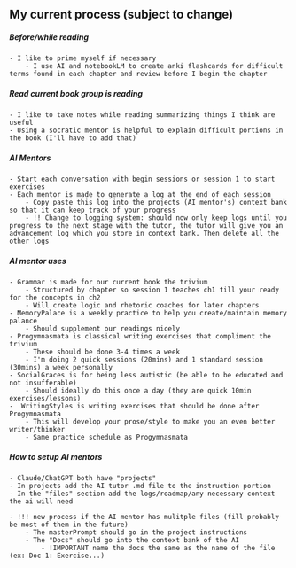 ## My current process (subject to change)

##### Before/while reading
    - I like to prime myself if necessary
        - I use AI and notebookLM to create anki flashcards for difficult terms found in each chapter and review before I begin the chapter

##### Read current book group is reading
    - I like to take notes while reading summarizing things I think are useful
    - Using a socratic mentor is helpful to explain difficult portions in the book (I'll have to add that)

##### AI Mentors
    - Start each conversation with begin sessions or session 1 to start exercises
    - Each mentor is made to generate a log at the end of each session
        - Copy paste this log into the projects (AI mentor's) context bank so that it can keep track of your progress
        - !! Change to logging system: should now only keep logs until you progress to the next stage with the tutor, the tutor will give you an advancement log which you store in context bank. Then delete all the other logs

##### AI mentor uses
    - Grammar is made for our current book the trivium
        - Structured by chapter so session 1 teaches ch1 till your ready for the concepts in ch2
        - Will create logic and rhetoric coaches for later chapters
    - MemoryPalace is a weekly practice to help you create/maintain memory palance
        - Should supplement our readings nicely
    - Progymnasmata is classical writing exercises that compliment the trivium
        - These should be done 3-4 times a week
        - I'm doing 2 quick sessions (20mins) and 1 standard session (30mins) a week personally
    - SocialGraces is for being less autistic (be able to be educated and not insufferable)
        - Should ideally do this once a day (they are quick 10min exercises/lessons)
    -  WritingStyles is writing exercises that should be done after Progymnasmata
        - This will develop your prose/style to make you an even better writer/thinker
        - Same practice schedule as Progymnasmata

##### How to setup AI mentors
    - Claude/ChatGPT both have "projects"
    - In projects add the AI tutor .md file to the instruction portion
    - In the "files" section add the logs/roadmap/any necessary context the ai will need

    - !!! new process if the AI mentor has mulitple files (fill probably be most of them in the future)
        - The masterPrompt should go in the project instructions
        - The "Docs" should go into the context bank of the AI
            - !IMPORTANT name the docs the same as the name of the file (ex: Doc 1: Exercise...)
